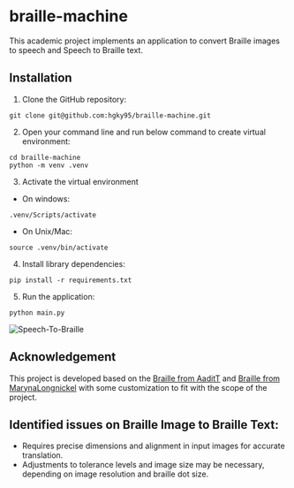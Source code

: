 # braille-machine
This academic project implements an application to convert Braille images to speech and Speech to Braille text.

## Installation
1. Clone the GitHub repository:
```
git clone git@github.com:hgky95/braille-machine.git
```

2. Open your command line and run below command to create virtual environment:
```
cd braille-machine
python -m venv .venv
```

3. Activate the virtual environment

- On windows:
```
.venv/Scripts/activate
```

- On Unix/Mac:
```
source .venv/bin/activate
```

4. Install library dependencies:
```
pip install -r requirements.txt
```

5. Run the application:
```
python main.py
```

![Speech-To-Braille](https://github.com/user-attachments/assets/9c9a36ec-ae44-4de3-90df-444df7d38084)


## Acknowledgement
This project is developed based on the [Braille from AaditT](https://github.com/AaditT/braille) 
and [Braille from MarynaLongnickel](https://github.com/MarynaLongnickel/Braille) with some customization to fit with the scope of the project.

## Identified issues on Braille Image to Braille Text:
- Requires precise dimensions and alignment in input images for accurate translation.
- Adjustments to tolerance levels and image size may be necessary, depending on image
resolution and braille dot size.
